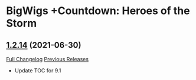 # BigWigs +Countdown: Heroes of the Storm

## [1.2.14](https://github.com/BigWigsMods/BigWigs_Countdown_HeroesOfTheStorm/tree/1.2.14) (2021-06-30)
[Full Changelog](https://github.com/BigWigsMods/BigWigs_Countdown_HeroesOfTheStorm/compare/1.2.13...1.2.14) [Previous Releases](https://github.com/BigWigsMods/BigWigs_Countdown_HeroesOfTheStorm/releases)

- Update TOC for 9.1  
